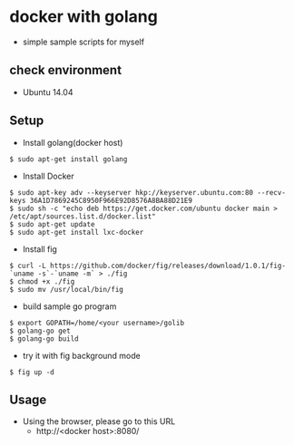 # docker with golang

* simple sample scripts for myself

## check environment

* Ubuntu 14.04 

## Setup

* Install golang(docker host)
```
$ sudo apt-get install golang
```

* Install Docker
```
$ sudo apt-key adv --keyserver hkp://keyserver.ubuntu.com:80 --recv-keys 36A1D7869245C8950F966E92D8576A8BA88D21E9
$ sudo sh -c "echo deb https://get.docker.com/ubuntu docker main > /etc/apt/sources.list.d/docker.list"
$ sudo apt-get update
$ sudo apt-get install lxc-docker
```

* Install fig
```
$ curl -L https://github.com/docker/fig/releases/download/1.0.1/fig-`uname -s`-`uname -m` > ./fig
$ chmod +x ./fig
$ sudo mv /usr/local/bin/fig
```

* build sample go program
```
$ export GOPATH=/home/<your username>/golib
$ golang-go get
$ golang-go build
```

* try it with fig background mode
```
$ fig up -d
```

## Usage

* Using the browser, please go to this URL
    * http://&lt;docker host&gt;:8080/
